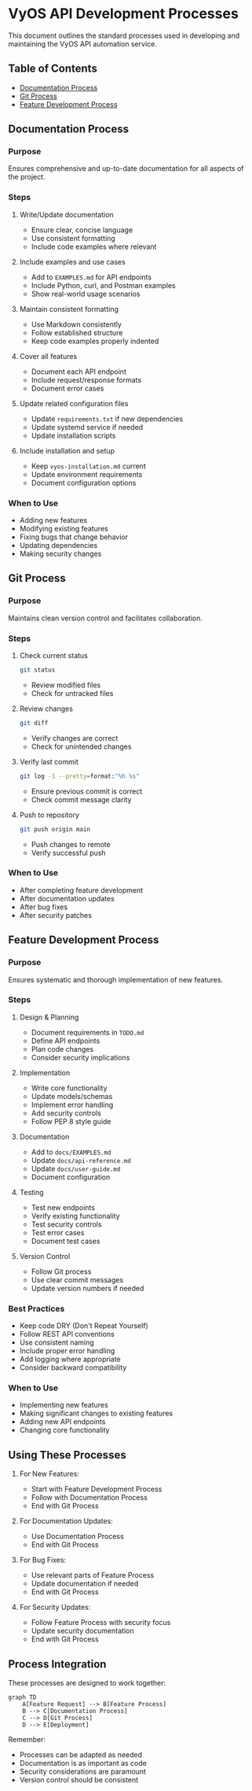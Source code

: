 # VyOS API Development Processes

This document outlines the standard processes used in developing and maintaining the VyOS API automation service.

## Table of Contents
- [Documentation Process](#documentation-process)
- [Git Process](#git-process)
- [Feature Development Process](#feature-development-process)

## Documentation Process

### Purpose
Ensures comprehensive and up-to-date documentation for all aspects of the project.

### Steps
1. Write/Update documentation
   - Ensure clear, concise language
   - Use consistent formatting
   - Include code examples where relevant

2. Include examples and use cases
   - Add to `EXAMPLES.md` for API endpoints
   - Include Python, curl, and Postman examples
   - Show real-world usage scenarios

3. Maintain consistent formatting
   - Use Markdown consistently
   - Follow established structure
   - Keep code examples properly indented

4. Cover all features
   - Document each API endpoint
   - Include request/response formats
   - Document error cases

5. Update related configuration files
   - Update `requirements.txt` if new dependencies
   - Update systemd service if needed
   - Update installation scripts

6. Include installation and setup
   - Keep `vyos-installation.md` current
   - Update environment requirements
   - Document configuration options

### When to Use
- Adding new features
- Modifying existing features
- Fixing bugs that change behavior
- Updating dependencies
- Making security changes

## Git Process

### Purpose
Maintains clean version control and facilitates collaboration.

### Steps
1. Check current status
   ```bash
   git status
   ```
   - Review modified files
   - Check for untracked files

2. Review changes
   ```bash
   git diff
   ```
   - Verify changes are correct
   - Check for unintended changes

3. Verify last commit
   ```bash
   git log -1 --pretty=format:"%h %s"
   ```
   - Ensure previous commit is correct
   - Check commit message clarity

4. Push to repository
   ```bash
   git push origin main
   ```
   - Push changes to remote
   - Verify successful push

### When to Use
- After completing feature development
- After documentation updates
- After bug fixes
- After security patches

## Feature Development Process

### Purpose
Ensures systematic and thorough implementation of new features.

### Steps
1. Design & Planning
   - Document requirements in `TODO.md`
   - Define API endpoints
   - Plan code changes
   - Consider security implications

2. Implementation
   - Write core functionality
   - Update models/schemas
   - Implement error handling
   - Add security controls
   - Follow PEP 8 style guide

3. Documentation
   - Add to `docs/EXAMPLES.md`
   - Update `docs/api-reference.md`
   - Update `docs/user-guide.md`
   - Document configuration

4. Testing
   - Test new endpoints
   - Verify existing functionality
   - Test security controls
   - Test error cases
   - Document test cases

5. Version Control
   - Follow Git process
   - Use clear commit messages
   - Update version numbers if needed

### Best Practices
- Keep code DRY (Don't Repeat Yourself)
- Follow REST API conventions
- Use consistent naming
- Include proper error handling
- Add logging where appropriate
- Consider backward compatibility

### When to Use
- Implementing new features
- Making significant changes to existing features
- Adding new API endpoints
- Changing core functionality

## Using These Processes

1. For New Features:
   - Start with Feature Development Process
   - Follow with Documentation Process
   - End with Git Process

2. For Documentation Updates:
   - Use Documentation Process
   - End with Git Process

3. For Bug Fixes:
   - Use relevant parts of Feature Process
   - Update documentation if needed
   - End with Git Process

4. For Security Updates:
   - Follow Feature Process with security focus
   - Update security documentation
   - End with Git Process

## Process Integration

These processes are designed to work together:

```mermaid
graph TD
    A[Feature Request] --> B[Feature Process]
    B --> C[Documentation Process]
    C --> D[Git Process]
    D --> E[Deployment]
```

Remember:
- Processes can be adapted as needed
- Documentation is as important as code
- Security considerations are paramount
- Version control should be consistent
